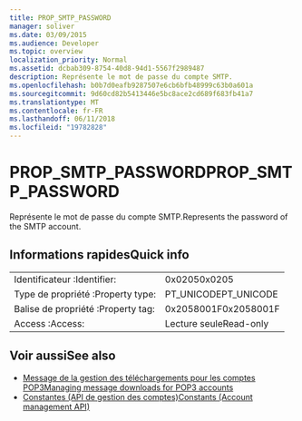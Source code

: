 ```yaml
---
title: PROP_SMTP_PASSWORD
manager: soliver
ms.date: 03/09/2015
ms.audience: Developer
ms.topic: overview
localization_priority: Normal
ms.assetid: dcbab309-8754-40d8-94d1-5567f2989487
description: Représente le mot de passe du compte SMTP.
ms.openlocfilehash: b0b7d0eafb9287507e6cb6bfb48999c63b0a601a
ms.sourcegitcommit: 9d60cd82b5413446e5bc8ace2cd689f683fb41a7
ms.translationtype: MT
ms.contentlocale: fr-FR
ms.lasthandoff: 06/11/2018
ms.locfileid: "19782828"
---
```

# <a name="propsmtppassword"></a><span data-ttu-id="c3194-103">PROP_SMTP_PASSWORD</span><span class="sxs-lookup"><span data-stu-id="c3194-103">PROP_SMTP_PASSWORD</span></span>

<span data-ttu-id="c3194-104">Représente le mot de passe du compte SMTP.</span><span class="sxs-lookup"><span data-stu-id="c3194-104">Represents the password of the SMTP account.</span></span>
  
## <a name="quick-info"></a><span data-ttu-id="c3194-105">Informations rapides</span><span class="sxs-lookup"><span data-stu-id="c3194-105">Quick info</span></span>

|||
|:-----|:-----|
|<span data-ttu-id="c3194-106">Identificateur :</span><span class="sxs-lookup"><span data-stu-id="c3194-106">Identifier:</span></span>  <br/> |<span data-ttu-id="c3194-107">0x0205</span><span class="sxs-lookup"><span data-stu-id="c3194-107">0x0205</span></span>  <br/> |
|<span data-ttu-id="c3194-108">Type de propriété :</span><span class="sxs-lookup"><span data-stu-id="c3194-108">Property type:</span></span>  <br/> |<span data-ttu-id="c3194-109">PT_UNICODE</span><span class="sxs-lookup"><span data-stu-id="c3194-109">PT_UNICODE</span></span>|<span data-ttu-id="c3194-110">SECURE_FLAG</span><span class="sxs-lookup"><span data-stu-id="c3194-110">SECURE_FLAG</span></span>  <br/> |
|<span data-ttu-id="c3194-111">Balise de propriété :</span><span class="sxs-lookup"><span data-stu-id="c3194-111">Property tag:</span></span>  <br/> |<span data-ttu-id="c3194-112">0x2058001F</span><span class="sxs-lookup"><span data-stu-id="c3194-112">0x2058001F</span></span>  <br/> |
|<span data-ttu-id="c3194-113">Access :</span><span class="sxs-lookup"><span data-stu-id="c3194-113">Access:</span></span>  <br/> |<span data-ttu-id="c3194-114">Lecture seule</span><span class="sxs-lookup"><span data-stu-id="c3194-114">Read-only</span></span>  <br/> |
   
## <a name="see-also"></a><span data-ttu-id="c3194-115">Voir aussi</span><span class="sxs-lookup"><span data-stu-id="c3194-115">See also</span></span>

- [<span data-ttu-id="c3194-116">Message de la gestion des téléchargements pour les comptes POP3</span><span class="sxs-lookup"><span data-stu-id="c3194-116">Managing message downloads for POP3 accounts</span></span>](managing-message-downloads-for-pop3-accounts.md) 
- [<span data-ttu-id="c3194-117">Constantes (API de gestion des comptes)</span><span class="sxs-lookup"><span data-stu-id="c3194-117">Constants (Account management API)</span></span>](constants-account-management-api.md)

